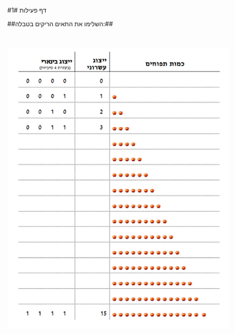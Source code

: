 
#דף פעילות 1#

##השלימו את התאים הריקים בטבלה:##

<br>
<br>

<div id="container" align="center">
  <img class="img-responsive" src="img08.png" title=""/>
</div>
<br>
<br>

<br>
<br>
<br>
<br>
